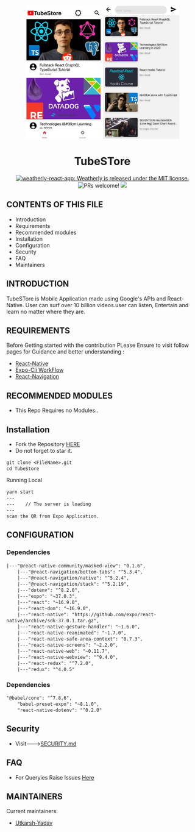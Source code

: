 <p align="center">
    <img alt="React" height="350" width="200" src="https://github.com/Uyadav207/TubeStore/blob/master/assets/screenshot1.jpeg"/>
    <img alt="React" height="350" width="200" src="https://github.com/Uyadav207/TubeStore/blob/master/assets/screenshot2.jpeg"/>
</p>
<h1 align="center">
  TubeSTore
</h1>

<p align="center">
  <a href="https://github.com/Uyadav207/TubeStore/blob/master/LICENSE">
    <img src="https://img.shields.io/badge/license-MIT-blue.svg" alt="weatherly-react-app: Weatherly is released under the MIT license." />
  </a>
  <img src="https://img.shields.io/badge/PRs-welcome-brightgreen.svg" alt="PRs welcome!" />
  <img src="https://img.shields.io/github/followers/Uyadav207?label=Follow&style=social"/>
</p>


CONTENTS OF THIS FILE
---------------------

 * Introduction
 * Requirements
 * Recommended modules
 * Installation
 * Configuration
 * Security
 * FAQ
 * Maintainers
 
INTRODUCTION
------------

TubeSTore is Mobile Application made using Google's APIs and React-Native. User can surf over 10 billion videos.user can listen, Entertain and learn no matter where they are.
   
REQUIREMENTS
------------
Before Getting started with the contribution PLease Ensure to visit follow pages for Guidance and better understanding :

- [React-Native](https://reactnative.dev/)
- [Expo-Cli WorkFlow](https://docs.expo.io/workflow/expo-cli/)
- [React-Navigation](https://reactnavigation.org/docs/getting-started) 

RECOMMENDED MODULES
-------------------

 * This Repo Requires no Modules..
   
Installation
------------

- Fork the Repository [HERE](https://github.com/Uyadav207/TubeStore)
- Do not forget to star it.

```
git clone <FileName>.git 
cd TubeStore
```
Running Local

```
yarn start
---
---    // The server is loading
---
scan the QR from Expo Application.
```
   
CONFIGURATION
-------------
### Dependencies

```
|---"@react-native-community/masked-view": "0.1.6",
    |---"@react-navigation/bottom-tabs": "^5.3.4",
    |---"@react-navigation/native": "^5.2.4",
    |---"@react-navigation/stack": "^5.2.19",
    |---"dotenv": "^8.2.0",
    |---"expo": "~37.0.3",
    |---"react": "~16.9.0",
    |---"react-dom": "~16.9.0",
    |---"react-native": "https://github.com/expo/react-native/archive/sdk-37.0.1.tar.gz",
    |---"react-native-gesture-handler": "~1.6.0",
    |---"react-native-reanimated": "~1.7.0",
    |---"react-native-safe-area-context": "0.7.3",
    |---"react-native-screens": "~2.2.0",
    |---"react-native-web": "~0.11.7",
    |---"react-native-webview": "^9.4.0",
    |---"react-redux": "^7.2.0",
    |---"redux": "^4.0.5"
```
### Dependencies

```
"@babel/core": "^7.8.6",
    "babel-preset-expo": "~8.1.0",
    "react-native-dotenv": "^0.2.0"
```

Security
---------

- Visit--->[SECURITY.md](https://github.com/Uyadav207/TubeStore/blob/master/SECURITY.md)

FAQ
---

- For Queryies Raise Issues [Here](https://github.com/Uyadav207/TubeStore/issues)
   
   
MAINTAINERS
-----------

Current maintainers:
 * [Utkarsh-Yadav](https://github.com/Uyadav207)
